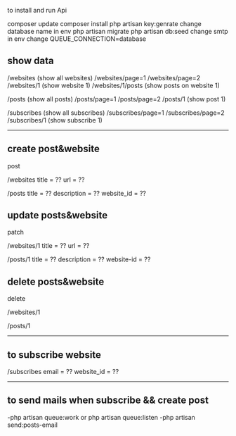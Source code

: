 to install and run Api

composer update
composer install
php artisan key:genrate
change database name in env
php artisan migrate
php artisan db:seed
change smtp in env
change QUEUE_CONNECTION=database


show data
-------------------
/websites (show all websites)
/websites/page=1
/websites/page=2
/websites/1 (show website 1)
/websites/1/posts (show posts on website 1)

/posts (show all posts)
/posts/page=1
/posts/page=2
/posts/1 (show post 1)

/subscribes (show all subscribes)
/subscribes/page=1
/subscribes/page=2
/subscribes/1 (show subscribe 1)

------------------------------------------


create post&website
--------
 post 

/websites
    title = ??
    url = ??

/posts
    title = ??
    description = ??
    website_id = ??


update posts&website
--------
patch

/websites/1
    title = ??
    url  = ??

/posts/1
    title = ??
    description = ??
    website-id = ??


delete posts&website
-------
delete

/websites/1

/posts/1


--------------------------

to subscribe website
-------

/subscribes
     email = ??
     website_id = ??


---------------------------


to send mails when subscribe && create post
-----------
-php artisan queue:work or php artisan queue:listen
-php artisan send:posts-email




